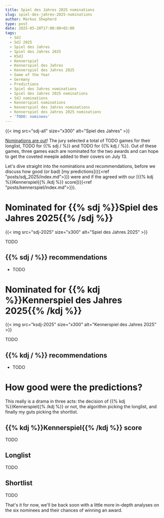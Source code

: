 ```yaml
---
title: Spiel des Jahres 2025 nominations
slug: spiel-des-jahres-2025-nominations
author: Markus Shepherd
type: post
date: 2025-05-20T17:00:00+02:00
tags:
  - SdJ
  - SdJ 2025
  - Spiel des Jahres
  - Spiel des Jahres 2025
  - KSdJ
  - Kennerspiel
  - Kennerspiel des Jahres
  - Kennerspiel des Jahres 2025
  - Game of the Year
  - Germany
  - Predictions
  - Spiel des Jahres nominations
  - Spiel des Jahres 2025 nominations
  - SdJ nominations
  - Kennerspiel nominations
  - Kennerspiel des Jahres nominations
  - Kennerspiel des Jahres 2025 nominations
  - 'TODO: nominees'
---
```


{{< img src="sdj-all" size="x300" alt="Spiel des Jahres" >}}

[Nominations are out](TODO)! The jury selected a total of TODO games for their longlist, TODO for {{% sdj / %}} and TODO for {{% kdj / %}}. Out of these games, three games each are nominated for the two awards and can hope to get the coveted meeple added to their covers on July 13.

Let's dive straight into the nominations and recommendations, before we discuss how good (or bad) [my predictions]({{<ref "posts/sdj_2025/index.md">}}) were and if the agreed with our [{{% kdj %}}Kennerspiel{{% /kdj %}} score]({{<ref "posts/kennerspiel/index.md">}}).


# Nominated for {{% sdj %}}Spiel des Jahres 2025{{% /sdj %}}

{{< img src="sdj-2025" size="x300" alt="Spiel des Jahres 2025" >}}

TODO


## {{% sdj / %}} recommendations

* TODO


# Nominated for {{% kdj %}}Kennerspiel des Jahres 2025{{% /kdj %}}

{{< img src="ksdj-2025" size="x300" alt="Kennerspiel des Jahres 2025" >}}

TODO


## {{% kdj / %}} recommendations

* TODO


# How good were the predictions?

This really is a drama in three acts: the decision of {{% kdj %}}Kennerspiel{{% /kdj %}} or not, the algorithm picking the longlist, and finally my guts picking the shortlist.


## {{% kdj %}}Kennerspiel{{% /kdj %}} score

TODO


## Longlist

TODO


## Shortlist

TODO

That's it for now, we'll be back soon with a little more in-depth analyses on the six nominees and their chances of winning an award.
